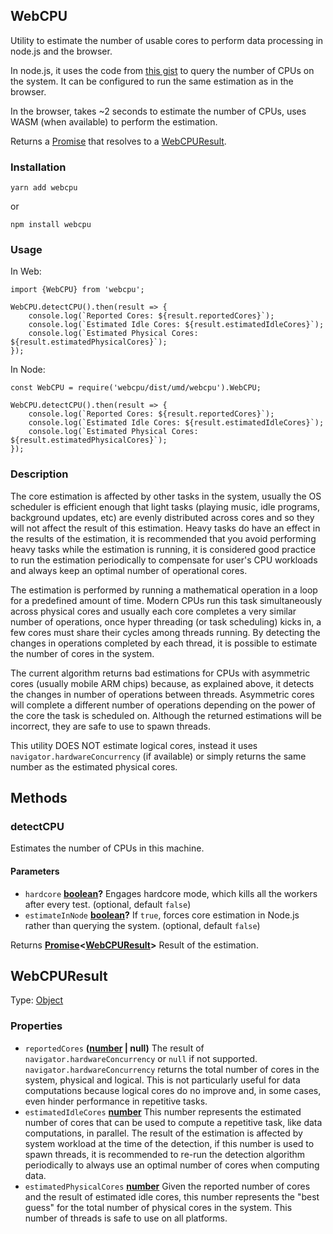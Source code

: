 <!-- Generated by documentation.js. Update this documentation by updating the source code. -->

## WebCPU

Utility to estimate the number of usable cores to perform data processing in node.js and the browser.

In node.js, it uses the code from [this gist][1] to
query the number of CPUs on the system. It can be configured to run the same estimation as in the browser.

In the browser, takes ~2 seconds to estimate the number of CPUs, uses WASM (when available) to perform the estimation.

Returns a [Promise][2] that resolves to a [WebCPUResult][3].

### Installation

    yarn add webcpu

or

    npm install webcpu

### Usage

In Web:

    import {WebCPU} from 'webcpu';

    WebCPU.detectCPU().then(result => {
        console.log(`Reported Cores: ${result.reportedCores}`);
        console.log(`Estimated Idle Cores: ${result.estimatedIdleCores}`);
        console.log(`Estimated Physical Cores: ${result.estimatedPhysicalCores}`);
    });

In Node:

    const WebCPU = require('webcpu/dist/umd/webcpu').WebCPU;

    WebCPU.detectCPU().then(result => {
        console.log(`Reported Cores: ${result.reportedCores}`);
        console.log(`Estimated Idle Cores: ${result.estimatedIdleCores}`);
        console.log(`Estimated Physical Cores: ${result.estimatedPhysicalCores}`);
    });

### Description

The core estimation is affected by other tasks in the system, usually the OS scheduler is efficient enough that
light tasks (playing music, idle programs, background updates, etc) are evenly distributed across cores and so they
will not affect the result of this estimation. Heavy tasks do have an effect in the results of the estimation, it is
recommended that you avoid performing heavy tasks while the estimation is running, it is considered good practice to
run the estimation periodically to compensate for user's CPU workloads and always keep an optimal number of
operational cores.

The estimation is performed by running a mathematical operation in a loop for a predefined amount of time. Modern
CPUs run this task simultaneously across physical cores and usually each core completes a very similar number of
operations, once hyper threading (or task scheduling) kicks in, a few cores must share their cycles among
threads running. By detecting the changes in operations completed by each thread, it is possible to estimate the
number of cores in the system.

The current algorithm returns bad estimations for CPUs with asymmetric cores (usually mobile ARM chips) because, as
explained above, it detects the changes in number of operations between threads. Asymmetric cores will complete
a different number of operations depending on the power of the core the task is scheduled on. Although the returned
estimations will be incorrect, they are safe to use to spawn threads.

This utility DOES NOT estimate logical cores, instead it uses `navigator.hardwareConcurrency` (if available) or simply
returns the same number as the estimated physical cores.

## Methods

### detectCPU

Estimates the number of CPUs in this machine.

#### Parameters

-   `hardcore` **[boolean][4]?** Engages hardcore mode, which kills all the workers after every test. (optional, default `false`)
-   `estimateInNode` **[boolean][4]?** If `true`, forces core estimation in Node.js rather than querying the system. (optional, default `false`)

Returns **[Promise][5]&lt;[WebCPUResult][6]>** Result of the estimation.

## WebCPUResult

Type: [Object][7]

### Properties

-   `reportedCores` **([number][8] | null)** The result of `navigator.hardwareConcurrency` or `null` if not supported. `navigator.hardwareConcurrency` returns the
    total number of cores in the system, physical and logical. This is not particularly useful for data computations
    because logical cores do no improve and, in some cases, even hinder performance in repetitive tasks.
-   `estimatedIdleCores` **[number][8]** This number represents the estimated number of cores that can be used to compute a repetitive task, like data
    computations, in parallel. The result of the estimation is affected by system workload at the time of the detection,
    if this number is used to spawn threads, it is recommended to re-run the detection algorithm periodically to always
    use an optimal number of cores when computing data.
-   `estimatedPhysicalCores` **[number][8]** Given the reported number of cores and the result of estimated idle cores, this number represents the "best guess"
    for the total number of physical cores in the system. This number of threads is safe to use on all platforms.

[1]: https://gist.github.com/brandon93s/a46fb07b0dd589dc34e987c33d775679

[2]: https://developer.mozilla.org/docs/Web/JavaScript/Reference/Global_Objects/Promise

[3]: #webcpuresult

[4]: https://developer.mozilla.org/docs/Web/JavaScript/Reference/Global_Objects/Boolean

[5]: https://developer.mozilla.org/docs/Web/JavaScript/Reference/Global_Objects/Promise

[6]: #webcpuresult

[7]: https://developer.mozilla.org/docs/Web/JavaScript/Reference/Global_Objects/Object

[8]: https://developer.mozilla.org/docs/Web/JavaScript/Reference/Global_Objects/Number
